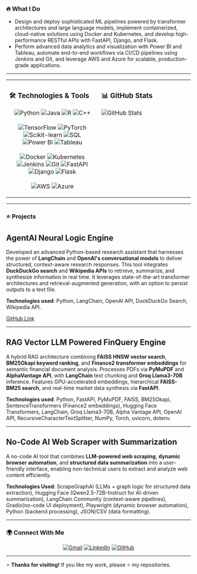 ### 🔥 What I Do
- Design and deploy sophisticated ML pipelines powered by transformer architectures and large language models, implement containerized, cloud-native solutions using Docker and Kubernetes, and develop high-performance RESTful APIs with FastAPI, Django, and Flask.
- Perform advanced data analytics and visualization with Power BI and Tableau, automate end-to-end workflows via CI/CD pipelines using Jenkins and Git, and leverage AWS and Azure for scalable, production-grade applications.
---
<table>
  <tr>
    <td valign="top" width="50%">
      <h3>🛠️ Technologies & Tools</h3>
<p align="center">
  <!-- Programming Languages -->
  <img src="https://img.shields.io/badge/-Python-3776AB?style=flat&logo=python&logoColor=white&logoWidth=30" alt="Python" /> 
  <img src="https://img.shields.io/badge/-Java-007396?style=flat&logo=java&logoColor=white&logoWidth=30" alt="Java" /> 
  <img src="https://img.shields.io/badge/-R-276DC3?style=flat&logo=r&logoColor=white&logoWidth=30" alt="R" /> 
  <img src="https://img.shields.io/badge/-C++-00599C?style=flat&logo=c%2B%2B&logoColor=white&logoWidth=30" alt="C++" />
  <br /><br />
  <!-- ML & Data Analysis -->
  <img src="https://img.shields.io/badge/-TensorFlow-FF6F00?style=flat&logo=tensorflow&logoColor=white&logoWidth=30" alt="TensorFlow" />
  <img src="https://img.shields.io/badge/-PyTorch-EE4C2C?style=flat&logo=pytorch&logoColor=white&logoWidth=30" alt="PyTorch" />
  <img src="https://img.shields.io/badge/-Scikit--learn-F7931E?style=flat&logo=scikit-learn&logoColor=white&logoWidth=30" alt="Scikit-learn" />
  <img src="https://img.shields.io/badge/-SQL-4479A1?style=flat&logo=postgresql&logoColor=white&logoWidth=30" alt="SQL" />
  <img src="https://img.shields.io/badge/-Power%20BI-F2C811?style=flat&logo=powerbi&logoColor=black&logoWidth=30" alt="Power BI" />
  <img src="https://img.shields.io/badge/-Tableau-E97627?style=flat&logo=tableau&logoColor=white&logoWidth=30" alt="Tableau" />
  <br /><br />
  <!-- MLOps & Web Frameworks -->
  <img src="https://img.shields.io/badge/-Docker-2496ED?style=flat&logo=docker&logoColor=white&logoWidth=30" alt="Docker" />
  <img src="https://img.shields.io/badge/-Kubernetes-326CE5?style=flat&logo=kubernetes&logoColor=white&logoWidth=30" alt="Kubernetes" />
  <img src="https://img.shields.io/badge/-Jenkins-D24939?style=flat&logo=jenkins&logoColor=white&logoWidth=30" alt="Jenkins" />
  <img src="https://img.shields.io/badge/-Git-F05032?style=flat&logo=git&logoColor=white&logoWidth=30" alt="Git" />
  <img src="https://img.shields.io/badge/-FastAPI-009688?style=flat&logo=fastapi&logoColor=white&logoWidth=30" alt="FastAPI" />
  <img src="https://img.shields.io/badge/-Django-092E20?style=flat&logo=django&logoColor=white&logoWidth=30" alt="Django" />
  <img src="https://img.shields.io/badge/-Flask-000000?style=flat&logo=flask&logoColor=white&logoWidth=30" alt="Flask" />
  <br /><br />
  <!-- Cloud Platforms -->
  <img src="https://img.shields.io/badge/-AWS-232F3E?style=flat&logo=amazon-aws&logoColor=white&logoWidth=30" alt="AWS" />
  <img src="https://img.shields.io/badge/-Azure-0078D4?style=flat&logo=microsoft-azure&logoColor=white&logoWidth=30" alt="Azure" />
</p>
    <td valign="top" width="50%">
      <h3>📊 GitHub Stats</h3>

<!-- GitHub Contribution Graph -->
![GitHub Stats](https://github-readme-stats.vercel.app/api?username=asra020601&show_icons=true&theme=light&bg_color=FFFFFF)

  </tr>
</table>

----

### ⭐ Projects

## AgentAI Neural Logic Engine  
Developed an advanced Python-based research assistant that harnesses the power of **LangChain** and **OpenAI's conversational models** to deliver structured, context-aware research responses. This tool integrates **DuckDuckGo search** and **Wikipedia APIs** to retrieve, summarize, and synthesize information in real time. It leverages state-of-the-art transformer architectures and retrieval-augmented generation, with an option to persist outputs to a text file.  

**Technologies used**: Python, LangChain, OpenAI API, DuckDuckGo Search, Wikipedia API.  

[GitHub Link](https://github.com/asra020601/Agentic-AI-Neural-Logic-Engine)  

---

## RAG Vector LLM Powered FinQuery Engine  
A hybrid RAG architecture combining **FAISS HNSW vector search**, **BM25Okapi keyword ranking**, and **Finance2 transformer embeddings** for semantic financial document analysis. Processes PDFs via **PyMuPDF** and **AlphaVantage API**, with **LangChain** text chunking and **Groq Llama3-70B** inference. Features GPU-accelerated embeddings, hierarchical **FAISS-BM25 search**, and real-time market data synthesis via **FastAPI**.  

**Technologies used**: Python, FastAPI, PyMuPDF, FAISS, BM25Okapi, SentenceTransformers (Finance2 embeddings), Hugging Face Transformers, LangChain, Groq Llama3-70B, Alpha Vantage API, OpenAI API, RecursiveCharacterTextSplitter, NumPy, Torch, uvicorn, dotenv.  

---

## No-Code AI Web Scraper with Summarization  
A no-code AI tool that combines **LLM-powered web scraping**, **dynamic browser automation**, and **structured data summarization** into a user-friendly interface, enabling non-technical users to extract and analyze web content efficiently.

**Technologies Used**: ScrapeGraphAI (LLMs + graph logic for structured data extraction), Hugging Face (Qwen2.5-72B-Instruct for AI-driven summarization), LangChain Community (context-aware pipelines), Gradio(no-code UI deployment), Playwright (dynamic browser automation), Python (backend processing), JSON/CSV (data formatting).  

---
### 🌍 Connect With Me

<p align="center">
  <a href="mailto:asrahussain0206@gmail.com"><img src="https://img.shields.io/badge/Gmail-D14836?style=for-the-badge&logo=gmail&logoColor=white" alt="Gmail"></a>
  <a href="https://www.linkedin.com/in/asra-hussain-69783225b/"><img src="https://img.shields.io/badge/LinkedIn-0077B5?style=for-the-badge&logo=linkedin&logoColor=white" alt="LinkedIn"></a>
  <a href="https://github.com/asra020601"><img src="https://img.shields.io/badge/GitHub-181717?style=for-the-badge&logo=github&logoColor=white" alt="GitHub"></a>
</p>

---

⭐ **Thanks for visiting!** If you like my work, please ⭐ my repositories.
